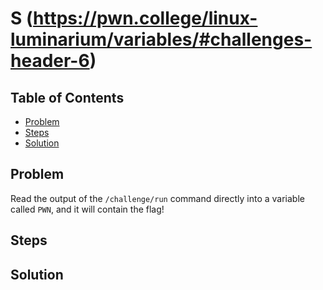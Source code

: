 # S (https://pwn.college/linux-luminarium/variables/#challenges-header-6)

## Table of Contents

- [Problem](#Problem)
- [Steps](#Steps)
- [Solution](#Solution)

## Problem

Read the output of the `/challenge/run` command directly into a variable called `PWN`, and it will contain the flag!

## Steps

## Solution
